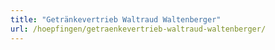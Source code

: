 ```yaml
---
title: "Getränkevertrieb Waltraud Waltenberger"
url: /hoepfingen/getraenkevertrieb-waltraud-waltenberger/
---
```

